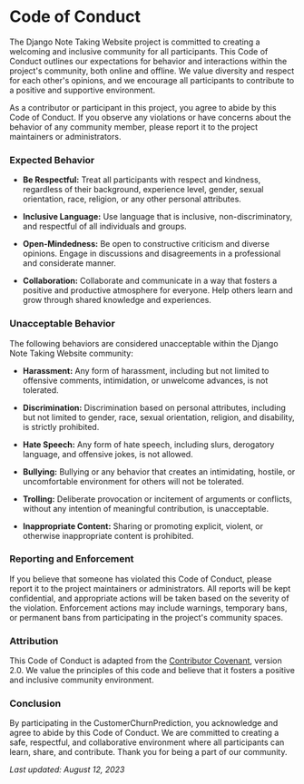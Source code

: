 

# Code of Conduct

The Django Note Taking Website project is committed to creating a welcoming and inclusive community for all participants. This Code of Conduct outlines our expectations for behavior and interactions within the project's community, both online and offline. We value diversity and respect for each other's opinions, and we encourage all participants to contribute to a positive and supportive environment.

As a contributor or participant in this project, you agree to abide by this Code of Conduct. If you observe any violations or have concerns about the behavior of any community member, please report it to the project maintainers or administrators.

### Expected Behavior

- **Be Respectful:** Treat all participants with respect and kindness, regardless of their background, experience level, gender, sexual orientation, race, religion, or any other personal attributes.

- **Inclusive Language:** Use language that is inclusive, non-discriminatory, and respectful of all individuals and groups.

- **Open-Mindedness:** Be open to constructive criticism and diverse opinions. Engage in discussions and disagreements in a professional and considerate manner.

- **Collaboration:** Collaborate and communicate in a way that fosters a positive and productive atmosphere for everyone. Help others learn and grow through shared knowledge and experiences.

### Unacceptable Behavior

The following behaviors are considered unacceptable within the Django Note Taking Website community:

- **Harassment:** Any form of harassment, including but not limited to offensive comments, intimidation, or unwelcome advances, is not tolerated.

- **Discrimination:** Discrimination based on personal attributes, including but not limited to gender, race, sexual orientation, religion, and disability, is strictly prohibited.

- **Hate Speech:** Any form of hate speech, including slurs, derogatory language, and offensive jokes, is not allowed.

- **Bullying:** Bullying or any behavior that creates an intimidating, hostile, or uncomfortable environment for others will not be tolerated.

- **Trolling:** Deliberate provocation or incitement of arguments or conflicts, without any intention of meaningful contribution, is unacceptable.

- **Inappropriate Content:** Sharing or promoting explicit, violent, or otherwise inappropriate content is prohibited.

### Reporting and Enforcement

If you believe that someone has violated this Code of Conduct, please report it to the project maintainers or administrators. All reports will be kept confidential, and appropriate actions will be taken based on the severity of the violation. Enforcement actions may include warnings, temporary bans, or permanent bans from participating in the project's community spaces.

### Attribution

This Code of Conduct is adapted from the [Contributor Covenant](https://www.contributor-covenant.org/), version 2.0. We value the principles of this code and believe that it fosters a positive and inclusive community environment.

### Conclusion

By participating in the CustomerChurnPrediction, you acknowledge and agree to abide by this Code of Conduct. We are committed to creating a safe, respectful, and collaborative environment where all participants can learn, share, and contribute. Thank you for being a part of our community.

_Last updated: August 12, 2023_